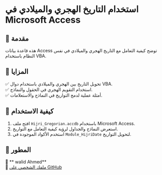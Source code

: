 # استخدام التاريخ الهجري والميلادي في Microsoft Access

## 📌 مقدمة
هذه قاعدة بيانات Access توضح كيفية التعامل مع التاريخ الهجري والميلادي في نفس النظام باستخدام VBA.

## 📌 المزايا
✅ تحويل التاريخ بين الهجري والميلادي باستخدام دوال VBA.  
✅ استخدام التقويم الهجري في الحقول والنماذج.  
✅ أمثلة عملية لدمج التواريخ في النماذج والاستعلامات.

## 📌 كيفية الاستخدام
1. افتح ملف `Hijri_Gregorian.accdb` باستخدام Microsoft Access.  
2. استعرض النماذج والجداول لرؤية كيفية التعامل مع التواريخ.  
3. استخدم الأكواد الموجودة في `Module_HijriDate` لتحويل التواريخ.

## 📌 المطور
👤 ** walid Ahmed**  
🔗 [ملفك الشخصي على GitHub](https://github.com/Walid-Ahmed)
